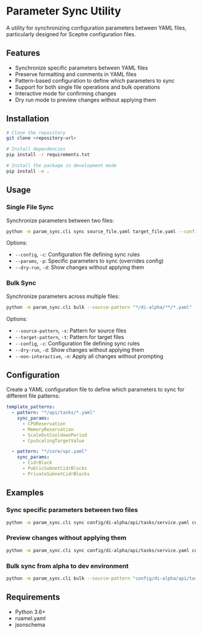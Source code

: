 # Parameter Sync Utility

A utility for synchronizing configuration parameters between YAML files, particularly designed for Sceptre configuration files.

## Features

- Synchronize specific parameters between YAML files
- Preserve formatting and comments in YAML files
- Pattern-based configuration to define which parameters to sync
- Support for both single file operations and bulk operations
- Interactive mode for confirming changes
- Dry run mode to preview changes without applying them

## Installation

```bash
# Clone the repository
git clone <repository-url>

# Install dependencies
pip install -r requirements.txt

# Install the package in development mode
pip install -e .
```

## Usage

### Single File Sync

Synchronize parameters between two files:

```bash
python -m param_sync.cli sync source_file.yaml target_file.yaml --config config.yaml
```

Options:
- `--config`, `-c`: Configuration file defining sync rules
- `--params`, `-p`: Specific parameters to sync (overrides config)
- `--dry-run`, `-d`: Show changes without applying them

### Bulk Sync

Synchronize parameters across multiple files:

```bash
python -m param_sync.cli bulk --source-pattern "*/di-alpha/**/*.yaml" --target-pattern "*/di-dev/**/*.yaml" --config config.yaml
```

Options:
- `--source-pattern`, `-s`: Pattern for source files
- `--target-pattern`, `-t`: Pattern for target files
- `--config`, `-c`: Configuration file defining sync rules
- `--dry-run`, `-d`: Show changes without applying them
- `--non-interactive`, `-n`: Apply all changes without prompting

## Configuration

Create a YAML configuration file to define which parameters to sync for different file patterns:

```yaml
template_patterns:
  - pattern: "*/api/tasks/*.yaml"
    sync_params:
      - CPUReservation
      - MemoryReservation
      - ScaleOutCooldownPeriod
      - CpuScalingTargetValue

  - pattern: "*/core/vpc.yaml"
    sync_params:
      - CidrBlock
      - PublicSubnetCidrBlocks
      - PrivateSubnetCidrBlocks
```

## Examples

### Sync specific parameters between two files

```bash
python -m param_sync.cli sync config/di-alpha/api/tasks/service.yaml config/di-dev/api/tasks/service.yaml --params CPUReservation MemoryReservation
```

### Preview changes without applying them

```bash
python -m param_sync.cli sync config/di-alpha/api/tasks/service.yaml config/di-dev/api/tasks/service.yaml --config config.yaml --dry-run
```

### Bulk sync from alpha to dev environment

```bash
python -m param_sync.cli bulk --source-pattern "config/di-alpha/api/tasks/*.yaml" --target-pattern "config/di-dev/api/tasks/*.yaml" --config config.yaml
```

## Requirements

- Python 3.6+
- ruamel.yaml
- jsonschema